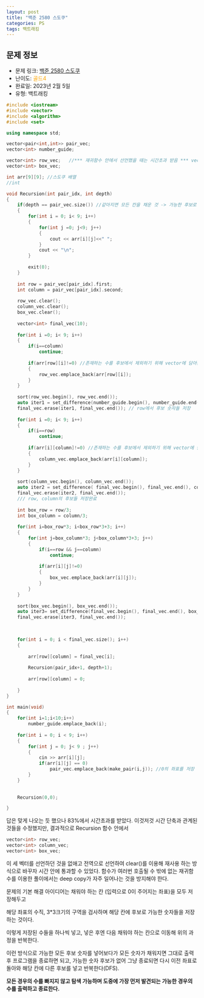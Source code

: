 ```yaml
---
layout: post
title: "백준 2580 스도쿠"
categories: PS
tags: 백트래킹
---
```


## 문제 정보
- 문제 링크: [백준 2580 스도쿠](https://www.acmicpc.net/problem/2580)
- 난이도: <span style="color:#FFA500">골드4</span>
- 완료일: 2023년 2월 5일
- 유형: 백트래킹

```C++
#include <iostream>
#include <vector>
#include <algorithm>
#include <set>

using namespace std;

vector<pair<int,int>> pair_vec;
vector<int> number_guide;

vector<int> row_vec;   //*** 재귀함수 안에서 선언했을 때는 시간초과 받음 *** vector<int> column_vec;
vector<int> box_vec; 

int arr[9][9]; //스도쿠 배열
//int 

void Recursion(int pair_idx, int depth)
{
	if(depth == pair_vec.size()) //같아지면 모든 칸을 채운 것 -> 가능한 후보로 모든 칸을 채울 수 밖에 없으므로 출력하면 끝
	{
		for(int i = 0; i< 9; i++)
		{
			for(int j =0; j<9; j++)
			{
				cout << arr[i][j]<<" ";
			}
			cout << "\n";
		}
		
		exit(0);
	}
	
	int row = pair_vec[pair_idx].first;
	int column = pair_vec[pair_idx].second;
		
	row_vec.clear();
	column_vec.clear();
	box_vec.clear();
	
	vector<int> final_vec(10);
	
	for(int i =0; i< 9; i++)
	{
		if(i==column)
			continue;
		
		if(arr[row][i]!=0) //존재하는 수를 후보에서 제외하기 위해 vector에 담아준다.
		{
			row_vec.emplace_back(arr[row][i]);
		}
	}
	
	sort(row_vec.begin(), row_vec.end());
	auto iter1 = set_difference(number_guide.begin(), number_guide.end(), row_vec.begin(),row_vec.end(), final_vec.begin());
	final_vec.erase(iter1, final_vec.end()); // row에서 후보 숫자들 저장
	
	for(int i =0; i< 9; i++)
	{
		if(i==row)
			continue;
		
		if(arr[i][column]!=0) //존재하는 수를 후보에서 제외하기 위해 vector에 담아준다.
		{
			column_vec.emplace_back(arr[i][column]);
		}
	}
	
	sort(column_vec.begin(), column_vec.end());
	auto iter2 = set_difference( final_vec.begin(), final_vec.end(), column_vec.begin(), column_vec.end(), final_vec.begin());
	final_vec.erase(iter2, final_vec.end()); 
	/// row, column의 후보들 저장완료
	
	int box_row = row/3;
	int box_column = column/3;
	
	for(int i=box_row*3; i<box_row*3+3; i++)
	{
		for(int j=box_column*3; j<box_column*3+3; j++)
		{
			if(i==row && j==column)
				continue;
			
			if(arr[i][j]!=0)
			{
				box_vec.emplace_back(arr[i][j]);
			}
		}		
	}
	
	sort(box_vec.begin(), box_vec.end());
	auto iter3= set_difference(final_vec.begin(), final_vec.end(), box_vec.begin(), box_vec.end(), final_vec.begin());
	final_vec.erase(iter3, final_vec.end());

	
	
	for(int i = 0; i < final_vec.size(); i++)
	{
		
		arr[row][column] = final_vec[i];
		
		Recursion(pair_idx+1, depth+1);
		
		arr[row][column] = 0;
		
	}
}

int main(void)
{	
	for(int i=1;i<10;i++)
		number_guide.emplace_back(i);
	
	for(int i = 0; i < 9; i++)
	{
		for(int j = 0; j< 9 ; j++)
		{
			cin >> arr[i][j];   
			if(arr[i][j] == 0)
				pair_vec.emplace_back(make_pair(i,j)); //0의 좌표를 저장
		}
	}
	
	
	Recursion(0,0);

}
```

답은 맞게 나오는 듯 했으나 83%에서 시간초과를 받았다. 이것저것 시간 단축과 관계된 것들을 수정했지만, 결과적으로 Recursion 함수 안에서 

```C++
vector<int> row_vec;   
vector<int> column_vec;
vector<int> box_vec; 
```

이 세 벡터를 선언하던 것을 없애고 전역으로 선언하여 clear()를 이용해 재사용 하는 방식으로 바꾸자 시간 안에 통과할 수 있었다. 함수가 여러번 호출될 수 밖에 없는 재귀함수를 이용한 풀이에서는 deep copy가 자주 일어나는 것을 방지해야 한다.

문제의 기본 해결 아이디어는 채워야 하는 칸 (입력으로 0이 주어지는 좌표)을 모두 저장해두고

해당 좌표의 수직, 3*3크기의 구역을 검사하며 해당 칸에 후보로 가능한 숫자들을 저장하는 것이다. 

이렇게 저장된 수들을 하나씩 넣고, 넣은 후엔 다음 채워야 하는 칸으로 이동해 위의 과정을 반복한다. 

이런 방식으로 가능한 모든 후보 숫자를 넣어보다가 모든 숫자가 채워지면 그대로 출력 후 프로그램을 종료하면 되고, 가능한 숫자 후보가 없어 그냥 종료되면 다시 이전 좌표로 돌아와 해당 칸에 다른 후보를 넣고 반복한다(DFS). 

**모든 경우의 수를 빠지지 않고 탐색 가능하며 도중에 가장 먼저 발견되는 가능한 경우의 수를 출력하고 종료한다.** 